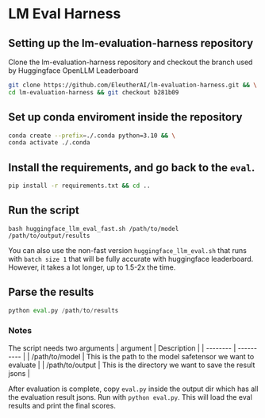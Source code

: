 # LM Eval Harness

## Setting up the lm-evaluation-harness repository

Clone the lm-evaluation-harness repository and checkout the branch used by Huggingface OpenLLM Leaderboard

```bash
git clone https://github.com/EleutherAI/lm-evaluation-harness.git && \
cd lm-evaluation-harness && git checkout b281b09
```

## Set up conda enviroment inside the repository

```bash
conda create --prefix=./.conda python=3.10 && \
conda activate ./.conda
```

## Install the requirements, and go back to the `eval`.

```bash
pip install -r requirements.txt && cd ..
```

## Run the script

```
bash huggingface_llm_eval_fast.sh /path/to/model /path/to/output/results
```

You can also use the non-fast version `huggingface_llm_eval.sh` that runs with `batch size 1` that will be fully accurate with huggingface leaderboard. However, it takes a lot longer, up to 1.5-2x the time.

## Parse the results

```python
python eval.py /path/to/results
```

### Notes

The script needs two arguments
| argument | Description |
| -------- | ---------- |
| /path/to/model | This is the path to the model safetensor we want to evaluate |
| /path/to/output | This is the directory we want to save the result jsons |

After evaluation is complete, copy `eval.py` inside the output dir which has all the evaluation result jsons. Run with `python eval.py`. This will load the eval results and print the final scores.
